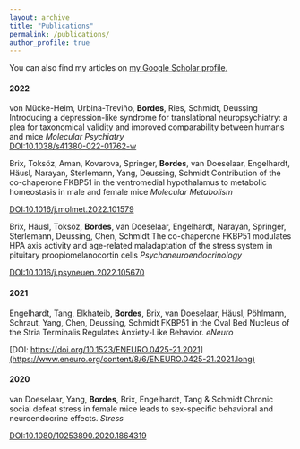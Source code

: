 ```yaml
---
layout: archive
title: "Publications"
permalink: /publications/
author_profile: true
---
```


  You can also find my articles on <u><a href="https://scholar.google.com/citations?user=T6pswigAAAAJ&hl=en&oi=ao">my Google Scholar profile</a>.</u>

#### 2022

von Mücke-Heim, Urbina-Treviño, **Bordes**, Ries, Schmidt, Deussing
Introducing a depression-like syndrome for translational neuropsychiatry: a plea for taxonomical validity and improved comparability between humans and mice *Molecular Psychiatry*  
[DOI:10.1038/s41380-022-01762-w](https://www.nature.com/articles/s41380-022-01762-w)

Brix, Toksöz, Aman, Kovarova, Springer, **Bordes**, van Doeselaar, Engelhardt, Häusl, Narayan, Sterlemann, Yang, Deussing, Schmidt
Contribution of the co-chaperone FKBP51 in the ventromedial hypothalamus to metabolic homeostasis in male and female mice *Molecular Metabolism*

[DOI:10.1016/j.molmet.2022.101579](https://www.sciencedirect.com/science/article/pii/S221287782200148X?via%3Dihub)

Brix, Häusl, Toksöz, **Bordes**, van Doeselaar, Engelhardt, Narayan, Springer, Sterlemann, Deussing, Chen, Schmidt
The co-chaperone FKBP51 modulates HPA axis activity and age-related maladaptation of the stress system in pituitary proopiomelanocortin cells *Psychoneuroendocrinology*

[DOI:10.1016/j.psyneuen.2022.105670](https://www.sciencedirect.com/science/article/pii/S0306453022000117?via%3Dihub)

#### 2021

Engelhardt, Tang, Elkhateib, **Bordes**, Brix, van Doeselaar, Häusl, Pöhlmann, Schraut, Yang, Chen, Deussing, Schmidt
FKBP51 in the Oval Bed Nucleus of the Stria Terminalis Regulates Anxiety-Like Behavior. *eNeuro*

[DOI: https://doi.org/10.1523/ENEURO.0425-21.2021](https://www.eneuro.org/content/8/6/ENEURO.0425-21.2021.long)

#### 2020

van Doeselaar, Yang, **Bordes**, Brix, Engelhardt, Tang & Schmidt
Chronic social defeat stress in female mice leads to sex-specific behavioral and neuroendocrine effects. *Stress*

[DOI:10.1080/10253890.2020.1864319](https://www.tandfonline.com/doi/full/10.1080/10253890.2020.1864319)

